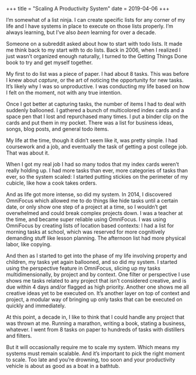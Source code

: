 +++
title = "Scaling A Productivity System"
date = 2019-04-06
+++

I&#8217;m somewhat of a list ninja. I can create specific lists for any corner of my life and I have systems in place to execute on those lists properly. I&#8217;m always learning, but I&#8217;ve also _been_ learning for over a decade. 

Someone on a subreddit asked about how to start with todo lists. It made me think back to my start with to do lists. Back in 2006, when I realized I just wasn&#8217;t organized enough naturally, I turned to the Getting Things Done book to try and get myself together. 

My first to do list was a piece of paper. I had about 8 tasks. This was before I knew about _capture_, or the art of noticing the opportunity for new tasks. It&#8217;s likely why I was so unproductive. I was conducting my life based on how I felt on the moment, not with any true intention. 

Once I got better at capturing tasks, the number of items I had to deal with suddenly ballooned. I gathered a bunch of multicolored index cards and a space pen that I lost and repurchased many times. I put a binder clip on the cards and put them in my pocket. There was a list for business ideas, songs, blog posts, and general todo items. 

My life at the time, though it didn&#8217;t seem like it, was pretty simple. I had coursework and a job, and eventually the task of getting a post college job. That was about it. 

When I got my real job I had so many todos that my index cards weren&#8217;t really holding up. I had more tasks than ever, more categories of tasks than ever, so the system scaled: I started putting stickies on the perimeter of my cubicle, like how a cook takes orders. 

And as life got more intense, so did my system. In 2014, I discovered OmniFocus which allowed me to do things like hide tasks until a certain date, or only show one step of a project at a time, so I wouldn&#8217;t get overwhelmed and could break complex projects down. I was a teacher at the time, and became super reliable using OmniFocus. I was using OmniFocus by creating lists of location based contexts: I had a list for morning tasks at school, which was reserved for more cognitively demanding stuff like lesson planning. The afternoon list had more physical labor, like copying. 

And then as I started to get into the phase of my life involving property and children, my tasks yet again ballooned, and so did my system. I started using the perspective feature in OmniFocus, slicing up my tasks multidimensionally, by project and by context. One filter or perspective I use shows me tasks related to any project that isn&#8217;t considered creative, and is due within 4 days and/or flagged as high priority. Another one shows me all creative ideas yet to be executed on. It&#8217;s another layer on top of context and project, a modular way of bringing up only tasks that can be executed on quickly and immediately. 

At this point, a decade in, I like to think that I could handle any project that was thrown at me. Running a marathon, writing a book, stating a business, whatever. I went from 8 tasks on paper to hundreds of tasks with distillers and filters. 

But it will occasionally require me to scale my system. Which means my systems must remain scalable. And it&#8217;s important to pick the right moment to scale. Too late and you&#8217;re drowning, too soon and your productivity vehicle is about as good as a boat in a bathtub.